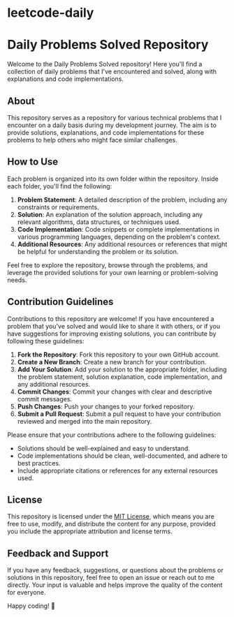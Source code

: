 # leetcode-daily
# Daily Problems Solved Repository

Welcome to the Daily Problems Solved repository! Here you'll find a collection of daily problems that I've encountered and solved, along with explanations and code implementations.

## About

This repository serves as a repository for various technical problems that I encounter on a daily basis during my development journey. The aim is to provide solutions, explanations, and code implementations for these problems to help others who might face similar challenges.

## How to Use

Each problem is organized into its own folder within the repository. Inside each folder, you'll find the following:

1. **Problem Statement**: A detailed description of the problem, including any constraints or requirements.
2. **Solution**: An explanation of the solution approach, including any relevant algorithms, data structures, or techniques used.
3. **Code Implementation**: Code snippets or complete implementations in various programming languages, depending on the problem's context.
4. **Additional Resources**: Any additional resources or references that might be helpful for understanding the problem or its solution.

Feel free to explore the repository, browse through the problems, and leverage the provided solutions for your own learning or problem-solving needs.

## Contribution Guidelines

Contributions to this repository are welcome! If you have encountered a problem that you've solved and would like to share it with others, or if you have suggestions for improving existing solutions, you can contribute by following these guidelines:

1. **Fork the Repository**: Fork this repository to your own GitHub account.
2. **Create a New Branch**: Create a new branch for your contribution.
3. **Add Your Solution**: Add your solution to the appropriate folder, including the problem statement, solution explanation, code implementation, and any additional resources.
4. **Commit Changes**: Commit your changes with clear and descriptive commit messages.
5. **Push Changes**: Push your changes to your forked repository.
6. **Submit a Pull Request**: Submit a pull request to have your contribution reviewed and merged into the main repository.

Please ensure that your contributions adhere to the following guidelines:

- Solutions should be well-explained and easy to understand.
- Code implementations should be clean, well-documented, and adhere to best practices.
- Include appropriate citations or references for any external resources used.

## License

This repository is licensed under the [MIT License](LICENSE), which means you are free to use, modify, and distribute the content for any purpose, provided you include the appropriate attribution and license terms.

## Feedback and Support

If you have any feedback, suggestions, or questions about the problems or solutions in this repository, feel free to open an issue or reach out to me directly. Your input is valuable and helps improve the quality of the content for everyone.

Happy coding! 🚀
